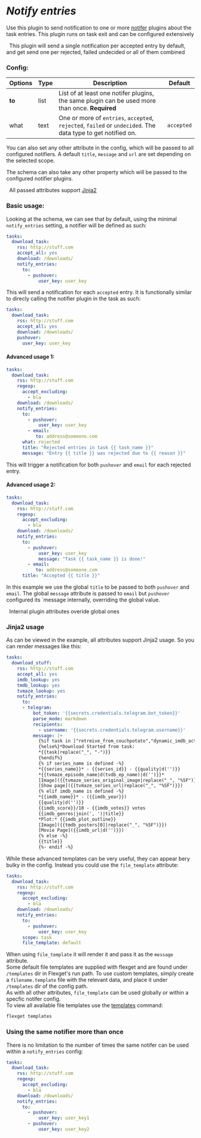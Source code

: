 # *Notify entries*

Use this plugin to send notification to one or more [notifer](/Plugins/Notifiers) plugins about the task entries.
This plugin runs on task exit and can be configured extensively

<div class="alert alert-info" role="alert">
  <span class="glyphicon glyphicon-info-sign"></span>
  &nbsp;
  This plugin will send a single notification per accepted entry by default, and get send one per rejected, failed undecided or all of them combined </a>
</div>


### Config:

| Options |Type|  Description | Default |
| --- | ---| --- |---|
|**to**|list|List of at least one notifer plugins, the same plugin can be used more than once. **Required**
|what|text| One or more of `entries`, `accepted`, `rejected`, `failed` or `undecided`. The data type to get notified on. |`accepted`

You can also set any other attribute in the config, which will be passed to all configured notifiers. A default `title`, `message` and `url` are set depending on the selected scope.

The schema can also take any other property which will be passed to the configured notifier plugins.
<div class="alert alert-info" role="alert">
  <span class="glyphicon glyphicon-info-sign"></span>
  &nbsp;
  All passed attributes support
  <a href="/Jinja/" class="alert-link">Jinja2</a>
</div>

### Basic usage:
Looking at the schema, we can see that by default, using the minimal `notify_entries` setting, a notifier will be defined as such:
```yaml
tasks:
  download_task:
    rss: http://stuff.com
    accept_all: yes
    download: /downloads/
    notify_entries:
      to:
        - pushover:
            user_key: user_key
```
This will send a notification for each `accepted` entry. It is functionally similar to direcly calling the notifier plugin in the task as such:
```yaml
tasks:
  download_task:
    rss: http://stuff.com
    accept_all: yes
    download: /downloads/
    pushover:
      user_key: user_key
```
#### Advanced usage 1:
```yaml
tasks:
  download_task:
    rss: http://stuff.com
    regexp:
      accept_excluding:
        - bla
    download: /downloads/
    notify_entries:
      to:
        - pushover:
            user_key: user_key
        - email:
           to: address@someone.com
      what: rejected
      title: "Rejected entries in task {{ task_name }}"
      message: "Entry {{ title }} was rejected due to {{ reason }}"
```
This will trigger a notification for both `pushover` and `email` for each rejected entry.
#### Advanced usage 2:
```yaml
tasks:
  download_task:
    rss: http://stuff.com
    regexp:
      accept_excluding:
        - bla
    download: /downloads/
    notify_entries:
      to:
        - pushover:
            user_key: user_key
            message: "Task {{ task_name }} is done!"
        - email:
           to: address@someone.com
      title: "Accepted {{ title }}"
```
In this example we use the global `title` to be passed to both `pushover` and `email`. The global `message` attribute is passed to `email` but `pushover` configured its `message internally, overriding the global value. 

<div class="alert alert-info" role="alert">
  <span class="glyphicon glyphicon-info-sign"></span>
  &nbsp;
  Internal plugin attributes overide global ones
</div>

### Jinja2 usage
As can be viewed in the example, all attributes support Jinja2 usage. So you can render messages like this:
```yaml
tasks:
  download_stuff:
    rss: http://stuff.com
    accept_all: yes
    imdb_lookup: yes
    tmdb_lookup: yes
    tvmaze_lookup: yes
    notify_entries:
      to:
      - telegram:
          bot_token: '{{secrets.credentials.telegram.bot_token}}'
          parse_mode: markdown
          recipients:
            - username: '{{secrets.credentials.telegram.username}}'
          message: |+
            {%if task in ["retreive_from_couchpotato","dynamic_imdb_actors"]%}*New movie added to list*
            {%else%}*Download Started from task:
            *{{task|replace("_", "-")}}
            {%endif%}
            {% if series_name is defined -%}
            *{{series_name}}* - {{series_id}} - {{quality|d('')}}
            *{{tvmaze_episode_name|d(tvdb_ep_name)|d('')}}*
            [Image]({{tvmaze_series_original_image|replace("_", "%5F")}})
            [Show page]({{tvmaze_series_url|replace("_", "%5F")}})
            {% elif imdb_name is defined -%}
            *{{imdb_name}}* - ({{imdb_year}})
            {{quality|d('')}}
            {{imdb_score}}/10 - {{imdb_votes}} votes
            {{imdb_genres|join(', ')|title}} 
            *Plot:* {{imdb_plot_outline}}
            [Image]({{tmdb_posters[0]|replace("_", "%5F")}})
            [Movie Page]({{imdb_url|d('')}})
            {% else -%}
            {{title}}
            {%- endif -%}
```

While these advanced templates can be very useful, they can appear bery bulky in the config. Instead you could use the `file_template` attribute:
```yaml
tasks:
  download_task:
    rss: http://stuff.com
    regexp:
      accept_excluding:
        - bla
    download: /downloads/
    notify_entries:
      to:
        - pushover:
            user_key: user_key
      scope: task
      file_template: default
```
When using `file_template` it will render it and pass it as the `message` attribute.  
Some default file templates are supplied with flexget and are found under `/templates` dir in Flexget's run path. To use custom templates, simply create a `filename.template` file with the relevant data, and place it under `/templates` dir of the config path.  
As with all other attributes, `file_template` can be used globally or within a specfic notifer config.  
To view all available file templates use the [templates](/CLI/templates) command:  
```bash
flexget templates
```
### Using the same notifier more than once
There is no limitation to the number of times the same notifer can be used within a `notify_entries` config:
```yaml
tasks:
  download_task:
    rss: http://stuff.com
    regexp:
      accept_excluding:
        - bla
    download: /downloads/
    notify_entries:
      to:
        - pushover:
            user_key: user_key1
        - pushover:
            user_key: user_key2
```
